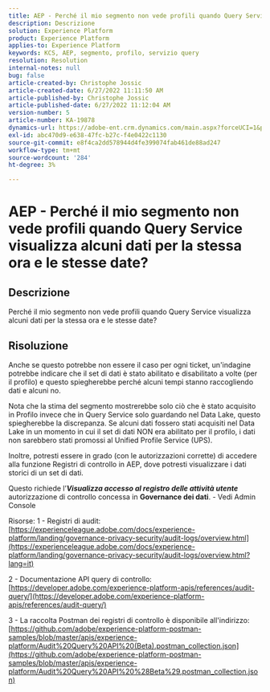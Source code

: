 ```yaml
---
title: AEP - Perché il mio segmento non vede profili quando Query Service visualizza alcuni dati per la stessa ora e le stesse date?
description: Descrizione
solution: Experience Platform
product: Experience Platform
applies-to: Experience Platform
keywords: KCS, AEP, segmento, profilo, servizio query
resolution: Resolution
internal-notes: null
bug: false
article-created-by: Christophe Jossic
article-created-date: 6/27/2022 11:11:50 AM
article-published-by: Christophe Jossic
article-published-date: 6/27/2022 11:12:04 AM
version-number: 5
article-number: KA-19878
dynamics-url: https://adobe-ent.crm.dynamics.com/main.aspx?forceUCI=1&pagetype=entityrecord&etn=knowledgearticle&id=54bbe8ee-09f6-ec11-bb3d-000d3a5b0082
exl-id: abc470d9-e638-47fc-b27c-f4e0422c1130
source-git-commit: e8f4ca2dd578944d4fe399074fab461de88ad247
workflow-type: tm+mt
source-wordcount: '284'
ht-degree: 3%

---
```


# AEP - Perché il mio segmento non vede profili quando Query Service visualizza alcuni dati per la stessa ora e le stesse date?

## Descrizione


Perché il mio segmento non vede profili quando Query Service visualizza alcuni dati per la stessa ora e le stesse date?


## Risoluzione


Anche se questo potrebbe non essere il caso per ogni ticket, un&#39;indagine potrebbe indicare che il set di dati è stato abilitato e disabilitato a volte (per il profilo) e questo spiegherebbe perché alcuni tempi stanno raccogliendo dati e alcuni no.

Nota che la stima del segmento mostrerebbe solo ciò che è stato acquisito in Profilo invece che in Query Service solo guardando nel Data Lake, questo spiegherebbe la discrepanza. Se alcuni dati fossero stati acquisiti nel Data Lake in un momento in cui il set di dati NON era abilitato per il profilo, i dati non sarebbero stati promossi al Unified Profile Service (UPS).



Inoltre, potresti essere in grado (con le autorizzazioni corrette) di accedere alla funzione Registri di controllo in AEP, dove potresti visualizzare i dati storici di un set di dati.

Questo richiede l’<b>*Visualizza accesso al registro delle attività utente</b>* autorizzazione di controllo concessa in <b>Governance dei dati</b>. - Vedi Admin Console



Risorse: 1 - Registri di audit:
[https://experienceleague.adobe.com/docs/experience-platform/landing/governance-privacy-security/audit-logs/overview.html](https://experienceleague.adobe.com/docs/experience-platform/landing/governance-privacy-security/audit-logs/overview.html?lang=it)

2 - Documentazione API query di controllo:
[https://developer.adobe.com/experience-platform-apis/references/audit-query/](https://developer.adobe.com/experience-platform-apis/references/audit-query/)

3 - La raccolta Postman dei registri di controllo è disponibile all&#39;indirizzo:
[https://github.com/adobe/experience-platform-postman-samples/blob/master/apis/experience-platform/Audit%20Query%20API%20(Beta).postman_collection.json](https://github.com/adobe/experience-platform-postman-samples/blob/master/apis/experience-platform/Audit%20Query%20API%20%28Beta%29.postman_collection.json)
